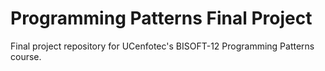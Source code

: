 # Programming Patterns Final Project
Final project repository for UCenfotec's BISOFT-12 Programming Patterns course.
